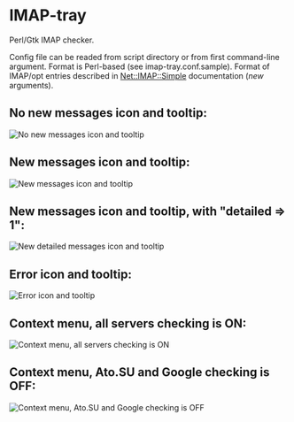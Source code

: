 # IMAP-tray
Perl/Gtk IMAP checker.

Config file can be readed from script directory or from first command-line argument. Format is Perl-based (see imap-tray.conf.sample). Format of IMAP/opt entries described in [Net::IMAP::Simple](https://metacpan.org/pod/Net::IMAP::Simple#new) documentation (*new* arguments).

## No new messages icon and tooltip:

![No new messages icon and tooltip](http://ato.su/resizer/i/0/2/a232d35e.png)

## New messages icon and tooltip:

![New messages icon and tooltip](http://ato.su/resizer/i/2/0/4963746d.png)

## New messages icon and tooltip, with "detailed => 1":

![New detailed messages icon and tooltip](http://ato.su/resizer/i/f/b/6bd2dea3.png)

## Error icon and tooltip:

![Error icon and tooltip](http://ato.su/resizer/i/d/2/10180bd6.png)

## Context menu, all servers checking is ON:

![Context menu, all servers checking is ON](http://ato.su/resizer/i/f/9/6c3db88e.png)

## Context menu, Ato.SU and Google checking is OFF:

![Context menu, Ato.SU and Google checking is OFF](http://ato.su/resizer/i/b/c/6ba082d4.png)